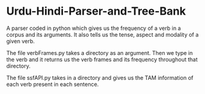 # Urdu-Hindi-Parser-and-Tree-Bank
A parser coded in python which gives us the frequency of a verb in a corpus and its arguments. It also tells us the tense, aspect and modality of a given verb.

The file verbFrames.py takes a directory as an argument. Then we type in the verb and it returns us the verb frames and its frequency throughout that directory.

The file ssfAPI.py takes in a directory and gives us the TAM information of each verb present in each sentence.

